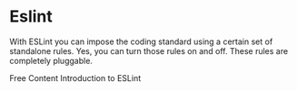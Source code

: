# Eslint

With ESLint you can impose the coding standard using a certain set of standalone rules. Yes, you can turn those rules on and off. These rules are completely pluggable.

<ResourceGroupTitle>Free Content</ResourceGroupTitle>
<BadgeLink badgeText='Read' colorScheme="yellow" href='https://dev.to/shivambmgupta/eslint-what-why-when-how-5f1d'>Introduction to ESLint</BadgeLink>

